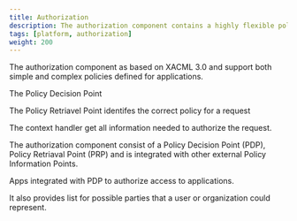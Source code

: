 ```yaml
---
title: Authorization
description: The authorization component contains a highly flexible policy decision point and policy retrieval point to authorize access to applications and Altinn platform components. 
tags: [platform, authorization]
weight: 200
---
```


The authorization component as based on XACML 3.0 and support both simple and complex policies defined for applications.

The Policy Decision Point 

The Policy Retriavel Point identifes the correct policy for a request

The context handler get all information needed to authorize the request.



The authorization component consist of a Policy Decision Point (PDP), Policy Retriaval Point (PRP) and is
integrated with other external Policy Information Points.

Apps integrated with PDP to authorize access to applications.

It also provides list for possible parties that a user or organization could represent.

